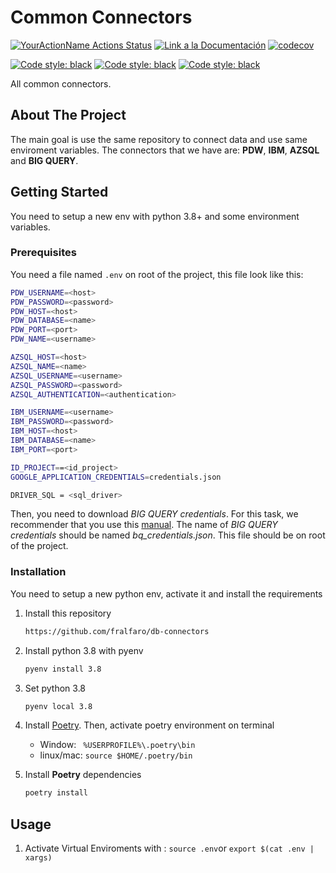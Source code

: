 # Common Connectors

[![YourActionName Actions Status](https://github.com/fralfaro/db-connectors/actions/workflows/github-actions.yml/badge.svg)](https://github.com/fralfaro/db-connectors/actions)
<a href="https://fralfaro.github.io/db-connectors/"><img alt="Link a la Documentación" src="https://img.shields.io/badge/docs-link-brightgreen"></a>
[![codecov](https://codecov.io/gh/fralfaro/db-connectors/branch/master/graph/badge.svg)](https://codecov.io/gh/fralfaro/db-connectors)

<a href="https://github.com/psf/black"><img alt="Code style: black" src="https://img.shields.io/badge/static--analysis-black%20flake8-black"></a>
<a href="https://github.com/psf/black"><img alt="Code style: black" src="https://img.shields.io/badge/testing-pytest-black"></a>
<a href="https://github.com/psf/black"><img alt="Code style: black" src="https://img.shields.io/badge/documentation-sphinx-black"></a>

All common connectors.

## About The Project

The main goal is use the same repository to connect data and use same enviroment variables.
The connectors that we have are: **PDW**, **IBM**, **AZSQL** and **BIG QUERY**.

## Getting Started

You need to setup a new env with python 3.8+ and some environment variables.

### Prerequisites

You need a file named `.env` on root of the project, this file look like this:

 ```sh
PDW_USERNAME=<host>
PDW_PASSWORD=<password>
PDW_HOST=<host>
PDW_DATABASE=<name>
PDW_PORT=<port>
PDW_NAME=<username>

AZSQL_HOST=<host>
AZSQL_NAME=<name>
AZSQL_USERNAME=<username>
AZSQL_PASSWORD=<password>
AZSQL_AUTHENTICATION=<authentication>

IBM_USERNAME=<username>
IBM_PASSWORD=<password>
IBM_HOST=<host>
IBM_DATABASE=<name>
IBM_PORT=<port>

ID_PROJECT==<id_project>
GOOGLE_APPLICATION_CREDENTIALS=credentials.json

DRIVER_SQL = <sql_driver>
 ```
Then, you need to download *BIG QUERY credentials*. For this task, we recommender that you use this [manual](https://cloud.google.com/docs/authentication/getting-started).
The name of  *BIG QUERY credentials* should be named *bq_credentials.json*. This file should be on root of the project.

### Installation
You need to setup a new python env, activate it and install the requirements
1. Install this repository
   ```sh
   https://github.com/fralfaro/db-connectors
   ```
2. Install python 3.8 with pyenv
   ```sh
   pyenv install 3.8
    ```
3. Set python 3.8
   ```sh
   pyenv local 3.8
   ```
4. Install  [Poetry](https://python-poetry.org/docs/). Then, activate poetry environment on terminal
    * Window: ` %USERPROFILE%\.poetry\bin`
    * linux/mac: `source $HOME/.poetry/bin`

4. Install <b>Poetry</b> dependencies
   ```sh
   poetry install
   ```


## Usage

1. Activate Virtual Enviroments with : `source .env`or `export $(cat .env | xargs) `



